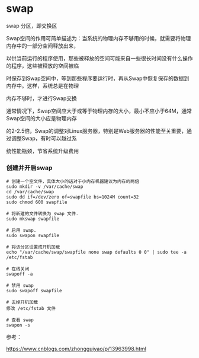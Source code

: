 # swap

swap 分区，即交换区    

Swap空间的作用可简单描述为：当系统的物理内存不够用的时候，就需要将物理内存中的一部分空间释放出来，

以供当前运行的程序使用，那些被释放的空间可能来自一些很长时间没有什么操作的程序，这些被释放的空间被临

时保存到Swap空间中，等到那些程序要运行时，再从Swap中恢复保存的数据到内存中。这样，系统总是在物理

内存不够时，才进行Swap交换

通常情况下，Swap空间应大于或等于物理内存的大小，最小不应小于64M，通常Swap空间的大小应是物理内存

的2-2.5倍，Swap的调整对Linux服务器，特别是Web服务器的性能至关重要，通过调整Swap，有时可以越过系

统性能瓶颈，节省系统升级费用

### 创建并开启swap

```
# 创建一个空文件，具体大小的话对于小内存机器建议为内存的两倍
sudo mkdir -v /var/cache/swap
cd /var/cache/swap
sudo dd if=/dev/zero of=swapfile bs=1024M count=32
sudo chmod 600 swapfile

# 将新建的文件转换为 swap 文件.
sudo mkswap swapfile

# 启用 swap.
sudo swapon swapfile

# 将该分区设置成开机加载
echo "/var/cache/swap/swapfile none swap defaults 0 0" | sudo tee -a /etc/fstab

# 在线关闭
swapoff -a

# 禁用 swap 
sudo swapoff swapfile

# 去掉开机加载
修改 /etc/fstab 文件

# 查看 swap
swapon -s
```



参考：

https://www.cnblogs.com/zhongguiyao/p/13963998.html